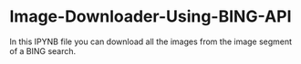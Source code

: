 # Image-Downloader-Using-BING-API
In this IPYNB file you can download all the images from the image segment of a BING search.
